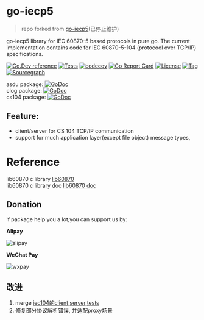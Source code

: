# go-iecp5
> repo forked from [go-iecp5](github.com/thinkgos/go-iecp5)(已停止维护)

go-iecp5 library for IEC 60870-5 based protocols in pure go.
The current implementation contains code for IEC 60870-5-104 (protocool over TCP/IP) specifications.



[![Go.Dev reference](https://img.shields.io/badge/go.dev-reference-blue?logo=go&logoColor=white)](https://pkg.go.dev/github.com/thinkgos/go-iecp5?tab=doc)
[![Tests](https://github.com/thinkgos/go-iecp5/actions/workflows/ci.yml/badge.svg)](https://github.com/thinkgos/go-iecp5/actions/workflows/ci.yml)
[![codecov](https://codecov.io/gh/thinkgos/go-iecp5/branch/master/graph/badge.svg)](https://codecov.io/gh/thinkgos/go-iecp5)
[![Go Report Card](https://goreportcard.com/badge/github.com/thinkgos/go-iecp5)](https://goreportcard.com/report/github.com/thinkgos/go-iecp5)
[![License](https://img.shields.io/github/license/thinkgos/go-iecp5)](https://github.com/thinkgos/go-iecp5/raw/master/LICENSE)
[![Tag](https://img.shields.io/github/v/tag/thinkgos/go-iecp5)](https://github.com/thinkgos/go-iecp5/tags)
[![Sourcegraph](https://sourcegraph.com/github.com/thinkgos/go-iecp5/-/badge.svg)](https://sourcegraph.com/github.com/thinkgos/go-iecp5?badge)


asdu package: [![GoDoc](https://godoc.org/github.com/thinkgos/go-iecp5/asdu?status.svg)](https://godoc.org/github.com/thinkgos/go-iecp5/asdu)  
clog package: [![GoDoc](https://godoc.org/github.com/thinkgos/go-iecp5/clog?status.svg)](https://godoc.org/github.com/thinkgos/go-iecp5/clog)  
cs104 package: [![GoDoc](https://godoc.org/github.com/thinkgos/go-iecp5/cs104?status.svg)](https://godoc.org/github.com/thinkgos/go-iecp5/cs104)  

## Feature:

- client/server for CS 104 TCP/IP communication
- support for much application layer(except file object) message types,

# Reference
lib60870 c library [lib60870](https://github.com/mz-automation/lib60870)  
lib60870 c library doc [lib60870 doc](https://support.mz-automation.de/doc/lib60870/latest/group__CS104__MASTER.html)

## Donation

if package help you a lot,you can support us by:

**Alipay**

![alipay](https://github.com/thinkgos/thinkgos/blob/master/asserts/alipay.jpg)

**WeChat Pay**

![wxpay](https://github.com/thinkgos/thinkgos/blob/master/asserts/wxpay.jpg)

## 改进
1. merge [iec104的client,server,tests](https://github.com/wendy512/iec104)
1. 修复部分协议解析错误, 并适配proxy场景